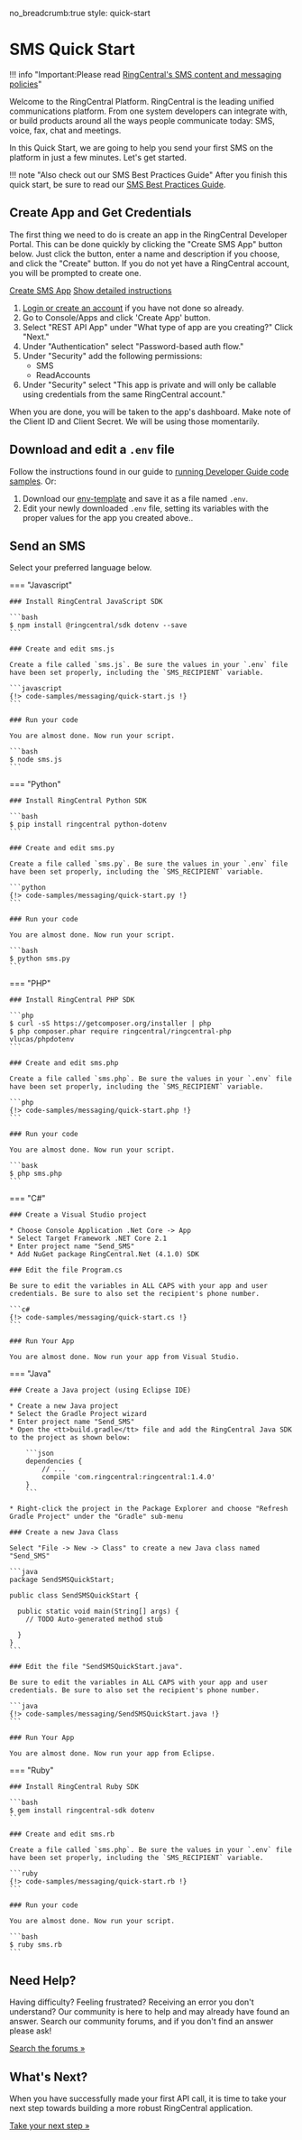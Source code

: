 no_breadcrumb:true
style: quick-start

# SMS Quick Start

!!! info "Important:Please read [RingCentral's SMS content and messaging policies](../sms-content-policy/)"

Welcome to the RingCentral Platform. RingCentral is the leading unified communications platform. From one system developers can integrate with, or build products around all the ways people communicate today: SMS, voice, fax, chat and meetings.

In this Quick Start, we are going to help you send your first SMS on the platform in just a few minutes. Let's get started.

!!! note "Also check out our SMS Best Practices Guide"
    After you finish this quick start, be sure to read our [SMS Best Practices Guide](../sms/best-practices/).

## Create App and Get Credentials

The first thing we need to do is create an app in the RingCentral Developer Portal. This can be done quickly by clicking the "Create SMS App" button below. Just click the button, enter a name and description if you choose, and click the "Create" button. If you do not yet have a RingCentral account, you will be prompted to create one.

<a target="_new" href="https://developer.ringcentral.com/new-app?name=SMS+Quick+Start+App&desc=A+simple+app+to+demo+sending+an+SMS+on+RingCentral&public=false&type=ServerOther&carriers=7710,7310,3420&permissions=SMS,ReadAccounts&redirectUri=&utm_source=devguide&utm_medium=button&utm_campaign=quickstart" class="btn btn-primary">Create SMS App</a>
<a class="btn-link btn-collapse" data-toggle="collapse" href="#create-app-instructions" role="button" aria-expanded="false" aria-controls="create-app-instructions">Show detailed instructions</a>

<div class="collapse" id="create-app-instructions">
<ol>
<li><a href="https://developer.ringcentral.com/login.html#/">Login or create an account</a> if you have not done so already.</li>
<li>Go to Console/Apps and click 'Create App' button.</li>
<li>Select "REST API App" under "What type of app are you creating?" Click "Next."</li>
<li>Under "Authentication" select "Password-based auth flow."
<li>Under "Security" add the following permissions:
  <ul>
    <li>SMS</li>
    <li>ReadAccounts</li>
  </ul>
</li>
<li>Under "Security" select "This app is private and will only be callable using credentials from the same RingCentral account."</li>
</ol>
</div>

When you are done, you will be taken to the app's dashboard. Make note of the Client ID and Client Secret. We will be using those momentarily.

## Download and edit a `.env` file
	
Follow the instructions found in our guide to [running Developer Guide code samples](../../basics/code-samples/). Or:
	
1. Download our [env-template](https://raw.githubusercontent.com/ringcentral/ringcentral-api-docs/main/code-samples/env-template) and save it as a file named `.env`.
2. Edit your newly downloaded `.env` file, setting its variables with the proper values for the app you created above..

## Send an SMS

Select your preferred language below.

=== "Javascript"

    ### Install RingCentral JavaScript SDK

    ```bash
    $ npm install @ringcentral/sdk dotenv --save
    ```

    ### Create and edit sms.js

    Create a file called `sms.js`. Be sure the values in your `.env` file have been set properly, including the `SMS_RECIPIENT` variable. 

    ```javascript
    {!> code-samples/messaging/quick-start.js !} 
    ```

    ### Run your code

    You are almost done. Now run your script.

    ```bash
    $ node sms.js
    ```

=== "Python"

    ### Install RingCentral Python SDK

    ```bash
    $ pip install ringcentral python-dotenv
    ```

    ### Create and edit sms.py

    Create a file called `sms.py`. Be sure the values in your `.env` file have been set properly, including the `SMS_RECIPIENT` variable. 

    ```python
    {!> code-samples/messaging/quick-start.py !}
    ```

    ### Run your code

    You are almost done. Now run your script.

    ```bash
    $ python sms.py
    ```

=== "PHP"

    ### Install RingCentral PHP SDK

    ```php
    $ curl -sS https://getcomposer.org/installer | php
    $ php composer.phar require ringcentral/ringcentral-php vlucas/phpdotenv
    ```

    ### Create and edit sms.php

    Create a file called `sms.php`. Be sure the values in your `.env` file have been set properly, including the `SMS_RECIPIENT` variable. 

    ```php
    {!> code-samples/messaging/quick-start.php !}
    ```

    ### Run your code

    You are almost done. Now run your script.

    ```bask
    $ php sms.php
    ```

=== "C#"

    ### Create a Visual Studio project

    * Choose Console Application .Net Core -> App
    * Select Target Framework .NET Core 2.1
    * Enter project name "Send_SMS"
    * Add NuGet package RingCentral.Net (4.1.0) SDK

    ### Edit the file Program.cs

    Be sure to edit the variables in ALL CAPS with your app and user credentials. Be sure to also set the recipient's phone number.

    ```c#
    {!> code-samples/messaging/quick-start.cs !}
    ```

    ### Run Your App

    You are almost done. Now run your app from Visual Studio.


=== "Java"

    ### Create a Java project (using Eclipse IDE)

    * Create a new Java project
    * Select the Gradle Project wizard
    * Enter project name "Send_SMS"
    * Open the <tt>build.gradle</tt> file and add the RingCentral Java SDK to the project as shown below:

        ```json
        dependencies {
            // ...
            compile 'com.ringcentral:ringcentral:1.4.0'
        }
        ```

    * Right-click the project in the Package Explorer and choose "Refresh Gradle Project" under the "Gradle" sub-menu

    ### Create a new Java Class

    Select "File -> New -> Class" to create a new Java class named "Send_SMS"

    ```java
    package SendSMSQuickStart;

    public class SendSMSQuickStart {

      public static void main(String[] args) {
        // TODO Auto-generated method stub

      }
    }
    ```

    ### Edit the file "SendSMSQuickStart.java".

    Be sure to edit the variables in ALL CAPS with your app and user credentials. Be sure to also set the recipient's phone number.

    ```java
    {!> code-samples/messaging/SendSMSQuickStart.java !}
    ```

    ### Run Your App

    You are almost done. Now run your app from Eclipse.


=== "Ruby"

    ### Install RingCentral Ruby SDK

    ```bash
    $ gem install ringcentral-sdk dotenv
    ```

    ### Create and edit sms.rb

    Create a file called `sms.php`. Be sure the values in your `.env` file have been set properly, including the `SMS_RECIPIENT` variable. 

    ```ruby
    {!> code-samples/messaging/quick-start.rb !}
    ```

    ### Run your code

    You are almost done. Now run your script.

    ```bash
    $ ruby sms.rb
    ```

## Need Help?

Having difficulty? Feeling frustrated? Receiving an error you don't understand? Our community is here to help and may already have found an answer. Search our community forums, and if you don't find an answer please ask!

<a target="_new" href="https://forums.developers.ringcentral.com/search.html?c=11&includeChildren=false&f=&type=question+OR+kbentry+OR+answer+OR+topic&redirect=search%2Fsearch&sort=relevance&q=sms">Search the forums &raquo;</a>

## What's Next?

When you have successfully made your first API call, it is time to take your next step towards building a more robust RingCentral application.

<a class="btn btn-success btn-lg" href="../../basics/your-first-steps/">Take your next step &raquo;</a>
